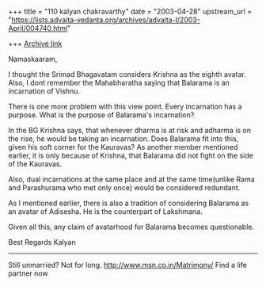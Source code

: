 +++
title = "110 kalyan chakravarthy"
date = "2003-04-28"
upstream_url = "https://lists.advaita-vedanta.org/archives/advaita-l/2003-April/004740.html"

+++
[Archive link](https://lists.advaita-vedanta.org/archives/advaita-l/2003-April/004740.html)

Namaskaaram,

I thought the Srimad Bhagavatam considers Krishna as the eighth avatar.
Also, I dont remember the Mahabharatha saying that Balarama is an
incarnation of Vishnu.

There is one more problem with this view point. Every incarnation has a
purpose. What is the purpose of Balarama's incarnation?

In the BG Krishna says, that whenever dharma is at risk and adharma is on
the rise, he would be taking an incarnation. Does Balarama fit into this,
given his soft corner for the Kauravas? As another member mentioned earlier,
it is only because of Krishna, that Balarama did not fight on the side of
the Kauravas.

Also, dual incarnations at the same place and at the same time(unlike Rama
and Parashurama who met only once) would be considered redundant.

As I mentioned earlier, there is also a tradition of considering Balarama as
an avatar of Adisesha. He is the counterpart of Lakshmana.

Given all this, any claim of avatarhood for Balarama becomes questionable.

Best Regards
Kalyan

_________________________________________________________________
Still unmarried? Not for long. http://www.msn.co.in/Matrimony/ Find a life
partner now

